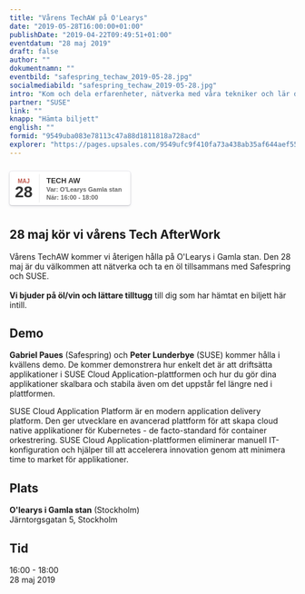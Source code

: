 ```yaml
---
title: "Vårens TechAW på O'Learys"
date: "2019-05-28T16:00:00+01:00"
publishDate: "2019-04-22T09:49:51+01:00"
eventdatum: "28 maj 2019"
draft: false
author: ""
dokumentnamn: ""
eventbild: "safespring_techaw_2019-05-28.jpg"
socialmediabild: "safespring_techaw_2019-05-28.jpg"
intro: "Kom och dela erfarenheter, nätverka med våra tekniker och lär dig något nytt från vår demo. Du är inbjuden till en AfterWork med SUSE och Safespring, hoppas du kommer!"
partner: "SUSE"
link: ""
knapp: "Hämta biljett"
english: ""
formid: "9549uba083e78113c47a88d1811818a728acd"
explorer: "https://pages.upsales.com/9549ufc9f410fa73a438ab35af644aef55453?utm_source=safespring&utm_medium=redirect&utm_campaign=techaw"
---
```

<style>
.safespring-event .desc .des,.safespring-event .desc .hed{font-family:Hind,sans-serif;overflow:hidden}.safespring-event{display:inline-block;position:relative;cursor:default;background:#fff;font-family:Hind,sans-serif;font-weight:600;color:#323232!important;font-size:15px;line-height:100%;-webkit-box-shadow:0 0 0 .5px rgba(50,50,93,.17),0 2px 5px 0 rgba(50,50,93,.1),0 1px 1.5px 0 rgba(0,0,0,.07),0 1px 2px 0 rgba(0,0,0,.08),0 0 0 0 transparent!important;-moz-box-shadow:0 0 0 .5px rgba(50,50,93,.17),0 2px 5px 0 rgba(50,50,93,.1),0 1px 1.5px 0 rgba(0,0,0,.07),0 1px 2px 0 rgba(0,0,0,.08),0 0 0 0 transparent!important;box-shadow:0 0 0 .5px rgba(50,50,93,.17),0 2px 5px 0 rgba(50,50,93,.1),0 1px 1.5px 0 rgba(0,0,0,.07),0 1px 2px 0 rgba(0,0,0,.08),0 0 0 0 transparent!important;-webkit-border-radius:4px;border-radius:4px}.safespring-event .date{width:50px;height:60px;float:left;position:relative}.safespring-event .date .bdr1,.safespring-event .date .bdr2{width:1px;height:50px;position:absolute;z-index:100;top:5px}.safespring-event .date .mon{display:block;text-align:center;padding:12px 0 0;font-size:10px;color:#bf5549;font-weight:700;line-height:110%;text-transform:uppercase}.safespring-event .date .day{display:block;text-align:center;padding:0 0 8px;font-size:28px;font-weight:700;color:#333;line-height:100%}.safespring-event .date .bdr1{background:#eaeaea;right:-3px}.safespring-event .date .bdr2{background:#fff;right:-4px}.safespring-event .desc{height:60px;float:left;position:relative;padding:0 15px 0 0}.safespring-event .desc p{margin:0;display:block;text-align:left;padding:10px 0 0 15px;font-size:11px;color:#666;line-height:130%}.safespring-event .desc .hed{height:15px;display:block;margin-bottom:0;font-size:13px;line-height:110%;color:#333;text-transform:uppercase}.safespring-event .desc .des{height:28px;display:block}.safespring-event-selected{background-color:#f4f4f4}.addeventatc .alarm_reminder,.addeventatc .all_day_event,.addeventatc .attendees,.addeventatc .calname,.addeventatc .date_format,.addeventatc .recurring,.addeventatc .status,.addeventatc .uid,.safespring-event .client,.safespring-event .description,.safespring-event .end,.safespring-event .facebook_event,.safespring-event .location,.safespring-event .method,.safespring-event .organizer,.safespring-event .organizer_email,.safespring-event .start,.safespring-event .timezone,.safespring-event .title,.safespring-event .transp{display:none!important}
</style>

<div style="clear:both;padding:10px 0px 10px 0px;">
	<div class="safespring-event" data-styling="none">
		<div class="date">
			<span class="mon">MAJ</span>
			<span class="day">28</span>
			<div class="bdr1"></div>
			<div class="bdr2"></div>
		</div>
		<div class="desc">
			<p>
				<strong class="hed">Tech AW</strong>
				<span class="des">Var: O'Learys Gamla stan<br />När: 16:00 - 18:00</span>
			</p>
		</div>
	</div>
	</div>

## 28 maj kör vi vårens Tech AfterWork
Vårens TechAW kommer vi återigen hålla på O'Learys i Gamla stan. Den 28 maj är du välkommen att nätverka och ta en öl tillsammans med Safespring och SUSE. <br><br>
**Vi bjuder på öl/vin och lättare tilltugg** till dig som har hämtat en biljett här intill.

## Demo
**Gabriel Paues** (Safespring) och **Peter Lunderbye** (SUSE) kommer hålla i kvällens demo. De kommer demonstrera hur enkelt det är att driftsätta applikationer i SUSE Cloud Application-plattformen och hur du gör dina applikationer skalbara och stabila även om det uppstår fel längre ned i plattformen.

SUSE Cloud Application Platform är en modern application delivery platform. Den ger utvecklare en avancerad plattform för att skapa cloud native applikationer för Kubernetes - de facto-standard för container orkestrering. SUSE Cloud Application-plattformen eliminerar manuell IT-konfiguration och hjälper till att accelerera innovation genom att minimera time to market för applikationer.

## Plats
**O'learys i Gamla stan** (Stockholm)<br>
Järntorgsgatan 5, Stockholm

## Tid
16:00 - 18:00<br>
28 maj 2019

